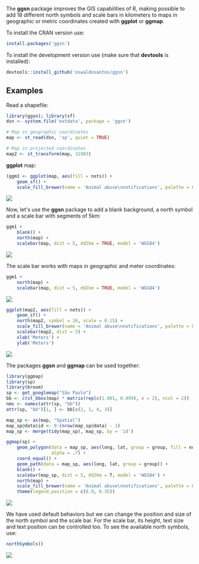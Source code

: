 <!-- README.md is generated from README.Rmd. Please edit that file -->
The **ggsn** package improves the GIS capabilities of R, making possible to add 18 different north symbols and scale bars in kilometers to maps in geographic or metric coordinates created with **ggplot** or **ggmap**.

To install the CRAN version use:

``` r
install.packages('ggsn')
```

To install the development version use (make sure that **devtools** is installed):

``` r
devtools::install_github('oswaldosantos/ggsn')
```

Examples
--------

Read a shapefile:

``` r
library(ggsn); library(sf)
dsn <- system.file('extdata', package = 'ggsn')

# Map in geographic coordinates
map <- st_read(dsn, 'sp', quiet = TRUE)

# Map in projected coordinates
map2 <- st_transform(map, 31983)
```

**ggplot** map:

``` r
(ggm1 <- ggplot(map, aes(fill = nots)) +
    geom_sf() +
    scale_fill_brewer(name = 'Animal abuse\nnotifications', palette = 8))
```

![](figure/unnamed-chunk-3-1.png)

Now, let's use the **ggsn** package to add a blank background, a north symbol and a scale bar with segments of 5km:

``` r
ggm1 +
    blank() +
    north(map) +
    scalebar(map, dist = 5, dd2km = TRUE, model = 'WGS84')
```

![](figure/unnamed-chunk-4-1.png)

The scale bar works with maps in geographic and meter coordinates:

``` r
ggm1 +
    north(map) +
    scalebar(map, dist = 5, dd2km = TRUE, model = 'WGS84')
```

![](figure/unnamed-chunk-5-1.png)

``` r
ggplot(map2, aes(fill = nots)) +
    geom_sf() +
    north(map2, symbol = 16, scale = 0.15) +
    scale_fill_brewer(name = 'Animal abuse\nnotifications', palette = 8) +
    scalebar(map2, dist = 5) +
    xlab('Meters') +
    ylab('Meters')
```

![](figure/unnamed-chunk-6-1.png)

The packages **ggsn** and **ggmap** can be used together:

``` r
library(ggmap)
library(sp)
library(broom)
sp <- get_googlemap("São Paulo")
bb <- c(st_bbox(map) * matrix(rep(c(1.001, 0.999), e = 2), ncol = 2))
nms <- names(attr(sp, "bb"))
attr(sp, "bb")[1, ] <- bb[c(2, 1, 4, 3)]

map_sp <- as(map, "Spatial")
map_sp@data$id <- 0:(nrow(map_sp@data) - 1)
map_sp <- merge(tidy(map_sp), map_sp, by = 'id')

ggmap(sp) +
    geom_polygon(data = map_sp, aes(long, lat, group = group, fill = nots),
                 alpha = .7) +
    coord_equal() +
    geom_path(data = map_sp, aes(long, lat, group = group)) +
    blank() +
    scalebar(map_sp, dist = 5, dd2km = T, model = 'WGS84') +
    north(map) +
    scale_fill_brewer(name = 'Animal abuse\nnotifications', palette = 8) +
    theme(legend.position = c(0.9, 0.35))
```

![](figure/unnamed-chunk-7-1.png)

We have used default behaviors but we can change the position and size of the north symbol and the scale bar. For the scale bar, its height, text size and text position can be controlled too. To see the available north symbols, use:

``` r
northSymbols()
```

![](figure/unnamed-chunk-8-1.png)
